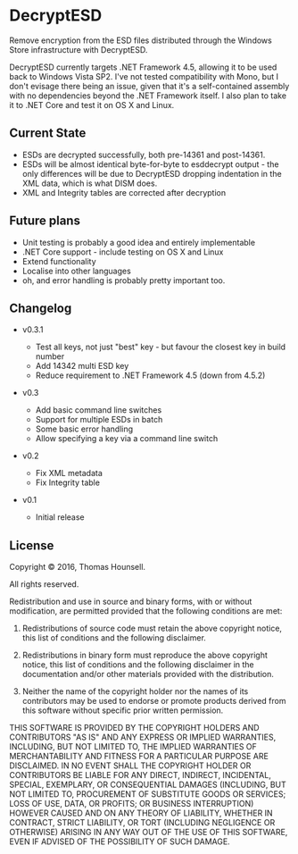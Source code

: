 # DecryptESD
Remove encryption from the ESD files distributed through the Windows Store infrastructure with DecryptESD.

DecryptESD currently targets .NET Framework 4.5, allowing it to be used back to Windows Vista SP2. I've not tested compatibility with Mono, but I don't evisage there being an issue, given that it's a self-contained assembly with no dependencies beyond the .NET Framework itself. I also plan to take it to .NET Core and test it on OS X and Linux.

## Current State
* ESDs are decrypted successfully, both pre-14361 and post-14361.
* ESDs will be almost identical byte-for-byte to esddecrypt output - the only differences will be due to DecryptESD dropping indentation in the XML data, which is what DISM does.
* XML and Integrity tables are corrected after decryption

## Future plans
* Unit testing is probably a good idea and entirely implementable
* .NET Core support - include testing on OS X and Linux
* Extend functionality
* Localise into other languages
* oh, and error handling is probably pretty important too.

## Changelog
* v0.3.1
  * Test all keys, not just "best" key - but favour the closest key in build number
  * Add 14342 multi ESD key
  * Reduce requirement to .NET Framework 4.5 (down from 4.5.2)

* v0.3
  * Add basic command line switches
  * Support for multiple ESDs in batch
  * Some basic error handling
  * Allow specifying a key via a command line switch

* v0.2
  * Fix XML metadata
  * Fix Integrity table

* v0.1
  * Initial release

## License
Copyright © 2016, Thomas Hounsell.

All rights reserved.

Redistribution and use in source and binary forms, with or without modification, are permitted provided that the following conditions are met:

1. Redistributions of source code must retain the above copyright notice, this list of conditions and the following disclaimer.

2. Redistributions in binary form must reproduce the above copyright notice, this list of conditions and the following disclaimer in the documentation and/or other materials provided with the distribution.

3. Neither the name of the copyright holder nor the names of its contributors may be used to endorse or promote products derived from this software without specific prior written permission.

THIS SOFTWARE IS PROVIDED BY THE COPYRIGHT HOLDERS AND CONTRIBUTORS "AS IS" AND ANY EXPRESS OR IMPLIED WARRANTIES, INCLUDING, BUT NOT LIMITED TO, THE IMPLIED WARRANTIES OF MERCHANTABILITY AND FITNESS FOR A PARTICULAR PURPOSE ARE DISCLAIMED. IN NO EVENT SHALL THE COPYRIGHT HOLDER OR CONTRIBUTORS BE LIABLE FOR ANY DIRECT, INDIRECT, INCIDENTAL, SPECIAL, EXEMPLARY, OR CONSEQUENTIAL DAMAGES (INCLUDING, BUT NOT LIMITED TO, PROCUREMENT OF SUBSTITUTE GOODS OR SERVICES; LOSS OF USE, DATA, OR PROFITS; OR BUSINESS INTERRUPTION) HOWEVER CAUSED AND ON ANY THEORY OF LIABILITY, WHETHER IN CONTRACT, STRICT LIABILITY, OR TORT (INCLUDING NEGLIGENCE OR OTHERWISE) ARISING IN ANY WAY OUT OF THE USE OF THIS SOFTWARE, EVEN IF ADVISED OF THE POSSIBILITY OF SUCH DAMAGE.
